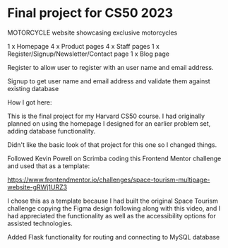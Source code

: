 # Final project for CS50 2023

MOTORCYCLE website showcasing exclusive motorcycles

1 x Homepage
4 x Product pages
4 x Staff pages
1 x Register/Signup/Newsletter/Contact page
1 x Blog page

Register to allow user to register with an user name and email address.

Signup to get user name and email address and validate them against existing database

How I got here:

This is the final project for my Harvard CS50 course. I had originally planned on using the homepage I designed for an earlier problem set, adding database functionality.

Didn't like the basic look of that project for this one so I changed things.

Followed Kevin Powell on Scrimba coding this Frontend Mentor challenge and used that as a template:

https://www.frontendmentor.io/challenges/space-tourism-multipage-website-gRWj1URZ3

I chose this as a template because I had built the original Space Tourism challenge copying the Figma design following along with this video, and I had appreciated the functionality as well as the accessibility options for assisted technologies.

Added Flask functionality for routing and connecting to MySQL database
